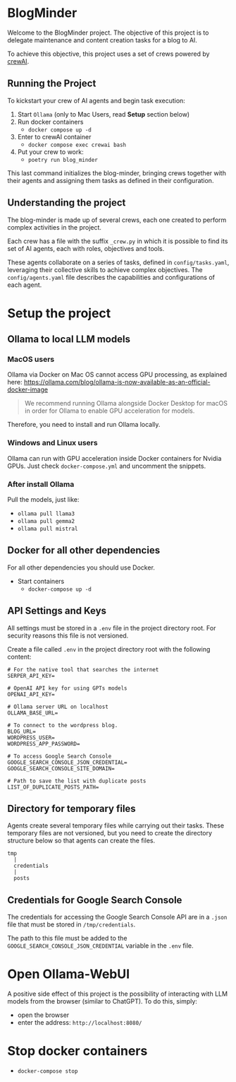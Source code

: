 # BlogMinder
Welcome to the BlogMinder project. The objective of this project is to delegate maintenance and content creation tasks for a blog to AI.

To achieve this objective, this project uses a set of crews powered by [crewAI](https://crewai.com).

## Running the Project
To kickstart your crew of AI agents and begin task execution:

1. Start `Ollama` (only to Mac Users, read **Setup** section below)
2. Run docker containers
    - `docker compose up -d`
3. Enter to crewAI container
    - `docker compose exec crewai bash`
4. Put your crew to work:
    - `poetry run blog_minder`

This last command initializes the blog-minder, bringing crews together with their agents and assigning them tasks as defined in their configuration.

## Understanding the project
The blog-minder is made up of several crews, each one created to perform complex activities in the project.

Each crew has a file with the suffix `_crew.py` in which it is possible to find its set of AI agents, each with roles, objectives and tools.

These agents collaborate on a series of tasks, defined in `config/tasks.yaml`, leveraging their collective skills to achieve complex objectives. The `config/agents.yaml` file describes the capabilities and configurations of each agent.


# Setup the project
## Ollama to local LLM models
### MacOS users
Ollama via Docker on Mac OS cannot access GPU processing, as explained here: https://ollama.com/blog/ollama-is-now-available-as-an-official-docker-image

> We recommend running Ollama alongside Docker Desktop for macOS in order for Ollama to enable GPU acceleration for models.

Therefore, you need to install and run Ollama locally.

### Windows and Linux users
Ollama can run with GPU acceleration inside Docker containers for Nvidia GPUs.
Just check `docker-compose.yml` and uncomment the snippets.

### After install Ollama
Pull the models, just like:
- `ollama pull llama3`
- `ollama pull gemma2`
- `ollama pull mistral`


## Docker for all other dependencies
For all other dependencies you should use Docker.

- Start containers
    - `docker-compose up -d`

## API Settings and Keys
All settings must be stored in a `.env` file in the project directory root. For security reasons this file is not versioned.

Create a file called `.env` in the project directory root with the following content:

~~~
# For the native tool that searches the internet
SERPER_API_KEY=

# OpenAI API key for using GPTs models
OPENAI_API_KEY=

# Ollama server URL on localhost
OLLAMA_BASE_URL=

# To connect to the wordpress blog.
BLOG_URL=
WORDPRESS_USER=
WORDPRESS_APP_PASSWORD=

# To access Google Search Console
GOOGLE_SEARCH_CONSOLE_JSON_CREDENTIAL=
GOOGLE_SEARCH_CONSOLE_SITE_DOMAIN=

# Path to save the list with duplicate posts
LIST_OF_DUPLICATE_POSTS_PATH=
~~~

## Directory for temporary files
Agents create several temporary files while carrying out their tasks. These temporary files are not versioned, but you need to create the directory structure below so that agents can create the files.

~~~
tmp
  |
  credentials
  |
  posts
~~~

## Credentials for Google Search Console
The credentials for accessing the Google Search Console API are in a `.json` file that must be stored in `/tmp/credentials`.

The path to this file must be added to the `GOOGLE_SEARCH_CONSOLE_JSON_CREDENTIAL` variable in the `.env` file.

# Open Ollama-WebUI
A positive side effect of this project is the possibility of interacting with LLM models from the browser (similar to ChatGPT). To do this, simply:

- open the browser
- enter the address: `http://localhost:8080/`

# Stop docker containers
- `docker-compose stop`